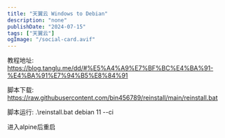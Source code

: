 ```yaml
---
title: "天翼云 Windows to Debian"
description: "none"
publishDate: "2024-07-15"
tags: ["天翼云"]
ogImage: "/social-card.avif"
---
```


<!-- more --> 
教程地址:
https://blog.tanglu.me/dd/#%E5%A4%A9%E7%BF%BC%E4%BA%91-%E4%BA%91%E7%94%B5%E8%84%91

脚本下载:
https://raw.githubusercontent.com/bin456789/reinstall/main/reinstall.bat

脚本运行:
.\reinstall.bat debian 11 --ci

进入alpine后重启